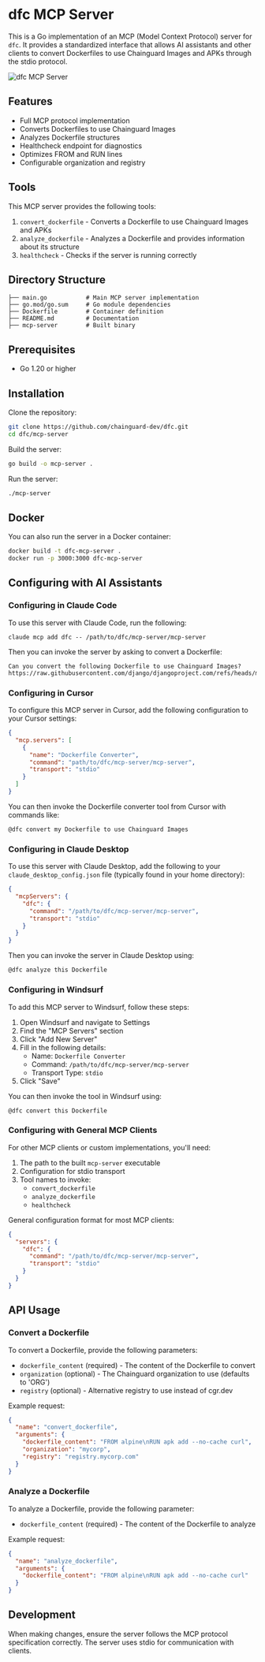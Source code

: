 # dfc MCP Server

This is a Go implementation of an MCP (Model Context Protocol) server for `dfc`. It provides a standardized interface that allows AI assistants and other clients to convert Dockerfiles to use Chainguard Images and APKs through the stdio protocol.

![dfc MCP Server](demo-cursor.png)

## Features

- Full MCP protocol implementation
- Converts Dockerfiles to use Chainguard Images
- Analyzes Dockerfile structures
- Healthcheck endpoint for diagnostics
- Optimizes FROM and RUN lines
- Configurable organization and registry

## Tools

This MCP server provides the following tools:

1. `convert_dockerfile` - Converts a Dockerfile to use Chainguard Images and APKs
2. `analyze_dockerfile` - Analyzes a Dockerfile and provides information about its structure
3. `healthcheck` - Checks if the server is running correctly

## Directory Structure

```
├── main.go           # Main MCP server implementation
├── go.mod/go.sum     # Go module dependencies
├── Dockerfile        # Container definition
├── README.md         # Documentation
├── mcp-server        # Built binary
```

## Prerequisites

- Go 1.20 or higher

## Installation

Clone the repository:

```bash
git clone https://github.com/chainguard-dev/dfc.git
cd dfc/mcp-server
```

Build the server:

```bash
go build -o mcp-server .
```

Run the server:

```bash
./mcp-server
```

## Docker

You can also run the server in a Docker container:

```bash
docker build -t dfc-mcp-server .
docker run -p 3000:3000 dfc-mcp-server
```

## Configuring with AI Assistants

### Configuring in Claude Code

To use this server with Claude Code, run the following:

```
claude mcp add dfc -- /path/to/dfc/mcp-server/mcp-server
```

Then you can invoke the server by asking to convert a Dockerfile:

```
Can you convert the following Dockerfile to use Chainguard Images? https://raw.githubusercontent.com/django/djangoproject.com/refs/heads/main/Dockerfile
```

### Configuring in Cursor

To configure this MCP server in Cursor, add the following configuration to your Cursor settings:

```json
{
  "mcp.servers": [
    {
      "name": "Dockerfile Converter",
      "command": "path/to/dfc/mcp-server/mcp-server",
      "transport": "stdio"
    }
  ]
}
```

You can then invoke the Dockerfile converter tool from Cursor with commands like:

```
@dfc convert my Dockerfile to use Chainguard Images
```

### Configuring in Claude Desktop

To use this server with Claude Desktop, add the following to your `claude_desktop_config.json` file (typically found in your home directory):

```json
{
  "mcpServers": {
    "dfc": {
      "command": "/path/to/dfc/mcp-server/mcp-server",
      "transport": "stdio"
    }
  }
}
```

Then you can invoke the server in Claude Desktop using:

```
@dfc analyze this Dockerfile
```

### Configuring in Windsurf

To add this MCP server to Windsurf, follow these steps:

1. Open Windsurf and navigate to Settings
2. Find the "MCP Servers" section
3. Click "Add New Server"
4. Fill in the following details:
   - Name: `Dockerfile Converter`
   - Command: `/path/to/dfc/mcp-server/mcp-server`
   - Transport Type: `stdio`
5. Click "Save"

You can then invoke the tool in Windsurf using:

```
@dfc convert this Dockerfile
```

### Configuring with General MCP Clients

For other MCP clients or custom implementations, you'll need:

1. The path to the built `mcp-server` executable
2. Configuration for stdio transport
3. Tool names to invoke:
   - `convert_dockerfile`
   - `analyze_dockerfile`
   - `healthcheck`

General configuration format for most MCP clients:

```json
{
  "servers": {
    "dfc": {
      "command": "/path/to/dfc/mcp-server/mcp-server",
      "transport": "stdio"
    }
  }
}
```

## API Usage

### Convert a Dockerfile

To convert a Dockerfile, provide the following parameters:

- `dockerfile_content` (required) - The content of the Dockerfile to convert
- `organization` (optional) - The Chainguard organization to use (defaults to 'ORG')
- `registry` (optional) - Alternative registry to use instead of cgr.dev

Example request:

```json
{
  "name": "convert_dockerfile",
  "arguments": {
    "dockerfile_content": "FROM alpine\nRUN apk add --no-cache curl",
    "organization": "mycorp",
    "registry": "registry.mycorp.com"
  }
}
```

### Analyze a Dockerfile

To analyze a Dockerfile, provide the following parameter:

- `dockerfile_content` (required) - The content of the Dockerfile to analyze

Example request:

```json
{
  "name": "analyze_dockerfile",
  "arguments": {
    "dockerfile_content": "FROM alpine\nRUN apk add --no-cache curl"
  }
}
```

## Development

When making changes, ensure the server follows the MCP protocol specification correctly. The server uses stdio for communication with clients.
